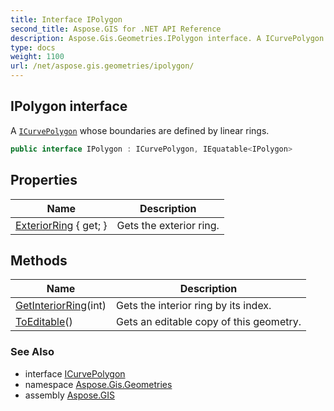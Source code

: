 ```yaml
---
title: Interface IPolygon
second_title: Aspose.GIS for .NET API Reference
description: Aspose.Gis.Geometries.IPolygon interface. A ICurvePolygon whose boundaries are defined by linear rings.
type: docs
weight: 1100
url: /net/aspose.gis.geometries/ipolygon/
---
```

## IPolygon interface

A [`ICurvePolygon`](../icurvepolygon/) whose boundaries are defined by linear rings.

```csharp
public interface IPolygon : ICurvePolygon, IEquatable<IPolygon>
```

## Properties

| Name | Description |
| --- | --- |
| [ExteriorRing](../../aspose.gis.geometries/ipolygon/exteriorring/) { get; } | Gets the exterior ring. |

## Methods

| Name | Description |
| --- | --- |
| [GetInteriorRing](../../aspose.gis.geometries/ipolygon/getinteriorring/)(int) | Gets the interior ring by its index. |
| [ToEditable](../../aspose.gis.geometries/ipolygon/toeditable/)() | Gets an editable copy of this geometry. |

### See Also

* interface [ICurvePolygon](../icurvepolygon/)
* namespace [Aspose.Gis.Geometries](../../aspose.gis.geometries/)
* assembly [Aspose.GIS](../../)


